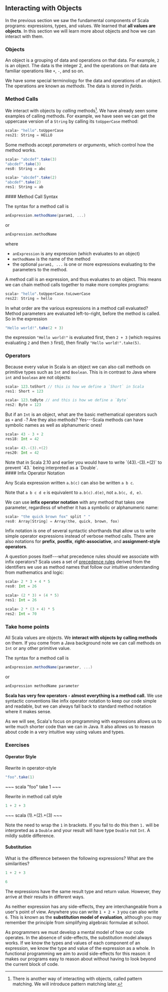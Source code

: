 ## Interacting with Objects


In the previous section we saw the fundamental components of Scala programs: expressions, types, and values. We learned that **all values are objects**. In this section we will learn more about objects and how we can interact with them.

### Objects

An object is a grouping of data and operations on that data. For example, `2` is an object. The data is the integer 2, and the operations on that data are familiar operations like `+`, `-`, and so on.

We have some special terminology for the data and operations of an object. The operations are known as *methods*. The data is stored in *fields*.

### Method Calls

We interact with objects by *calling* methods[^patterns]. We have already seen some examples of calling methods. For example, we have seen we can get the uppercase version of a `String` by calling its `toUpperCase` method:

~~~ scala
scala> "hello".toUpperCase
res21: String = HELLO
~~~

Some methods accept *parameters* or *arguments*, which control how the method works.

~~~ scala
scala> "abcdef".take(3)
"abcdef".take(3)
res0: String = abc

scala> "abcdef".take(2)
"abcdef".take(2)
res1: String = ab
~~~

<div class="callout callout-info">
#### Method Call Syntax

The syntax for a method call is

~~~ scala
anExpression.methodName(param1, ...)
~~~

or

~~~ scala
anExpression.methodName
~~~

where

- `anExpression` is any expression (which evaluates to an object)
- `methodName` is the name of the method
- the optional `param1, ...` is one or more expressions evaluating to the parameters to the method.
</div>

A method call is an expression, and thus evaluates to an object. This means we can chain method calls together to make more complex programs:

~~~ scala
scala> "hello".toUpperCase.toLowerCase
res22: String = hello
~~~

In what order are the various expressions in a method call evaluated? Method parameters are evaluated left-to-right, before the method is called. So in the expression

~~~ scala
"Hello world!".take(2 + 3)
~~~

the expression `"Hello world!"` is evaluated first, then `2 + 3` (which requires evaluating `2` and then `3` first), then finally `"Hello world!".take(5)`.

### Operators

Because every value in Scala is an object we can also call methods on primitive types such as `Int` and `Boolean`. This is in contrast to Java where `int` and `boolean` are not objects:

~~~ scala
scala> 123.toShort // this is how we define a `Short` in Scala
res1: Short = 123

scala> 123.toByte // and this is how we define a `Byte`
res2: Byte = 123
~~~

But if an `Int` is an object, what are the basic methematical operators such as `+` and `-`? Are they also methods? Yes---Scala methods can have symbolic names as well as alphanumeric ones!

~~~ scala
scala> 43 - 3 + 2
res18: Int = 42

scala> 43.-(3).+(2)
res20: Int = 42
~~~

<div class="callout callout-warning">
Note that in Scala 2.10 and earlier you would have to write `(43).-(3).+(2)` to prevent `43.` being interpreted as a `Double`.
</div>

<div class="callout callout-info">
#### Infix Operator Notation

Any Scala expression written `a.b(c)` can also be written `a b c`.

Note that `a b c d e` is equivalent to `a.b(c).d(e)`, not `a.b(c, d, e)`.
</div>

We can use **infix operator notation** with any method that takes one parameter, regardless of whether it has a symbolic or alphanumeric name:

~~~ scala
scala> "the quick brown fox" split " "
res0: Array[String] = Array(the, quick, brown, fox)
~~~

Infix notation is one of several syntactic shorthands that allow us to write simple operator expressions instead of verbose method calls. There are also notations for **prefix**, **postfix**, **right-associative**, and **assignment-style operators**.

A question poses itself---what precedence rules should we associate with infix operators? Scala uses a set of [precedence rules] derived from the identifiers we use as method names that follow our intuitive understanding from mathematics and logic:

~~~ scala
scala> 2 * 3 + 4 * 5
res0: Int = 26

scala> (2 * 3) + (4 * 5)
res1: Int = 26

scala> 2 * (3 + 4) * 5
res2: Int = 70
~~~

### Take home points

All Scala values are objects. We **interact with objects by calling methods** on them. If you come from a Java background note we can call methods on `Int` or any other primitive value.

The syntax for a method call is

~~~ scala
anExpression.methodName(parameter, ...)
~~~

or

~~~ scala
anExpression methodName parameter
~~~

**Scala has very few operators - almost everything is a method call.** We use syntactic conventions like infix operator notation to keep our code simple and readable, but we can always fall back to standard method notation where it makes sense.

As we will see, Scala's focus on programming with expressions allows us to write much shorter code than we can in Java. It also allows us to reason about code in a very intuitive way using values and types.

### Exercises

#### Operator Style

Rewrite in operator-style

~~~ scala
"foo".take(1)
~~~

<div class="solution">
~~~ scala
"foo" take 1
~~~
</div>

Rewrite in method call style

~~~ scala
1 + 2 + 3
~~~

<div class="solution">
~~~ scala
(1).+(2).+(3)
~~~

Note the need to wrap the `1` in brackets. If you fail to do this then `1.` will be interpreted as a `Double` and your result will have type `Double` not `Int`. A mildly subtle difference.
</div>

#### Substitution

What is the difference between the following expressions? What are the similarities?

~~~ scala
1 + 2 + 3

6
~~~

<div class="solution">
The expressions have the same result type and return value. However, they arrive at their results in different ways.

As neither expression has any side-effects, they are interchangeable from a user's point of view. Anywhere you can write `1 + 2 + 3` you can also write `6`. This is known as the **substitution model of evaluation**, although you may remember the principle from simplifying algebraic formulae at school.

As programmers we must develop a mental model of how our code operates. In the absence of side-effects, the substitution model always works. If we know the types and values of each component of an expression, we know the type and value of the expression as a whole. In functional programming we aim to avoid side-effects for this reason: it makes our programs easy to reason about without having to look beyond the current block of code.
</div>

[precedence rules]: http://stackoverflow.com/questions/2922347/operator-precedence-in-scala

[^patterns]: There is another way of interacting with objects, called pattern matching. We will introduce pattern matching later.
